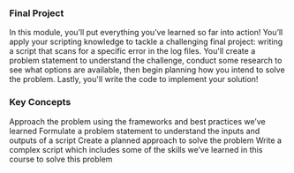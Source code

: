 ### Final Project

In this module, you’ll put everything you’ve learned so far into action! You’ll apply your scripting knowledge to tackle a challenging final project: writing a script that scans for a specific error in the log files. You'll create a problem statement to understand the challenge, conduct some research to see what options are available, then begin planning how you intend to solve the problem. Lastly, you'll write the code to implement your solution!

### Key Concepts

Approach the problem using the frameworks and best practices we’ve learned
Formulate a problem statement to understand the inputs and outputs of a script
Create a planned approach to solve the problem
Write a complex script which includes some of the skills we’ve learned in this course to solve this problem
